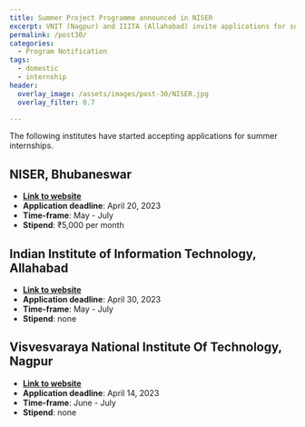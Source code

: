 ```yaml
---
title: Summer Project Programme announced in NISER
excerpt: VNIT (Nagpur) and IIITA (Allahabad) invite applications for summer internship program
permalink: /post30/
categories:
  - Program Notification
tags:
  - domestic
  - internship
header:
  overlay_image: /assets/images/post-30/NISER.jpg
  overlay_filter: 0.7

---
```


The following institutes have started accepting applications for summer internships.

## NISER, Bhubaneswar

- [**Link to website**](https://www.niser.ac.in/sps/scholarship/summer-project-programme-2023)
- **Application deadline**: April 20, 2023
- **Time-frame**: May - July
- **Stipend**: ₹5,000 per month

## Indian Institute of Information Technology, Allahabad

- [**Link to website**](https://internship.iiita.ac.in/)
- **Application deadline**: April 30, 2023
- **Time-frame**: May - July
- **Stipend**: none

## Visvesvaraya National Institute Of Technology, Nagpur

- [**Link to website**](https://vnit.ac.in/index.php/sip/)
- **Application deadline**: April 14, 2023
- **Time-frame**: June - July
- **Stipend**: none
